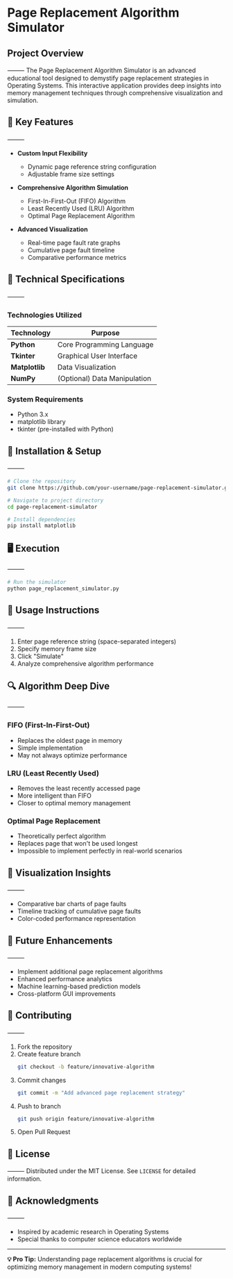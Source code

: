 
#  Page Replacement Algorithm Simulator

## **Project Overview**
⸻
The Page Replacement Algorithm Simulator is an advanced educational tool designed to demystify page replacement strategies in Operating Systems. This interactive application provides deep insights into memory management techniques through comprehensive visualization and simulation.

## **🌟 Key Features**
⸻
- **Custom Input Flexibility**
  * Dynamic page reference string configuration
  * Adjustable frame size settings

- **Comprehensive Algorithm Simulation**
  * First-In-First-Out (FIFO) Algorithm
  * Least Recently Used (LRU) Algorithm
  * Optimal Page Replacement Algorithm

- **Advanced Visualization**
  * Real-time page fault rate graphs
  * Cumulative page fault timeline
  * Comparative performance metrics

## **🔧 Technical Specifications**
⸻
### **Technologies Utilized**
| Technology | Purpose |
|-----------|---------|
| **Python** | Core Programming Language |
| **Tkinter** | Graphical User Interface |
| **Matplotlib** | Data Visualization |
| **NumPy** | (Optional) Data Manipulation |

### **System Requirements**
- Python 3.x
- matplotlib library
- tkinter (pre-installed with Python)

## **🚀 Installation & Setup**
⸻
```bash
# Clone the repository
git clone https://github.com/your-username/page-replacement-simulator.git

# Navigate to project directory
cd page-replacement-simulator

# Install dependencies
pip install matplotlib
```

## **🖥️ Execution**
⸻
```bash
# Run the simulator
python page_replacement_simulator.py
```

## **📝 Usage Instructions**
⸻
1. Enter page reference string (space-separated integers)
2. Specify memory frame size
3. Click "Simulate"
4. Analyze comprehensive algorithm performance

## **🔍 Algorithm Deep Dive**
⸻
### **FIFO (First-In-First-Out)**
- Replaces the oldest page in memory
- Simple implementation
- May not always optimize performance

### **LRU (Least Recently Used)**
- Removes the least recently accessed page
- More intelligent than FIFO
- Closer to optimal memory management

### **Optimal Page Replacement**
- Theoretically perfect algorithm
- Replaces page that won't be used longest
- Impossible to implement perfectly in real-world scenarios

## **🌈 Visualization Insights**
⸻
- Comparative bar charts of page faults
- Timeline tracking of cumulative page faults
- Color-coded performance representation

## **🚀 Future Enhancements**
⸻
- Implement additional page replacement algorithms
- Enhanced performance analytics
- Machine learning-based prediction models
- Cross-platform GUI improvements

## **🤝 Contributing**
⸻
1. Fork the repository
2. Create feature branch
   ```bash
   git checkout -b feature/innovative-algorithm
   ```
3. Commit changes
   ```bash
   git commit -m "Add advanced page replacement strategy"
   ```
4. Push to branch
   ```bash
   git push origin feature/innovative-algorithm
   ```
5. Open Pull Request

## **📜 License**
⸻
Distributed under the MIT License. See `LICENSE` for detailed information.

## **🌟 Acknowledgments**
⸻
- Inspired by academic research in Operating Systems
- Special thanks to computer science educators worldwide

---

**💡 Pro Tip:** Understanding page replacement algorithms is crucial for optimizing memory management in modern computing systems!
